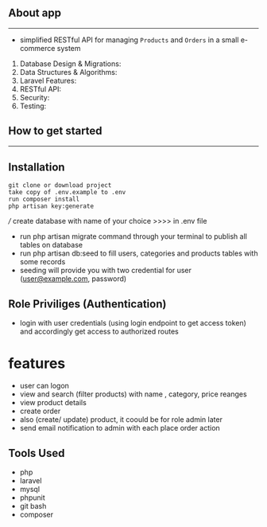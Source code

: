 ## About app

---

-   simplified RESTful API for managing `Products` and `Orders` in a small e-commerce system

1. Database Design & Migrations:
2. Data Structures & Algorithms:
3. Laravel Features:
4. RESTful API:
5. Security:
6. Testing:

## How to get started

---

## Installation

    git clone or download project
    take copy of .env.example to .env
    run composer install
    php artisan key:generate

_/_ create database with name of your choice >>>> in .env file

-   run php artisan migrate command through your terminal to publish all tables on database
-   run php artisan db:seed to fill users, categories and products tables with some records
-   seeding will provide you with two credential for user (user@example.com, password)

## Role Priviliges (Authentication)

-   login with user credentials (using login endpoint to get access token) and accordingly get access to authorized routes

# features

-   user can logon
-   view and search (filter products) with name , category, price reanges
-   view product details
-   create order
-   also (create/ update) product, it coould be for role admin later
-   send email notification to admin with each place order action

## Tools Used

-   php
-   laravel
-   mysql
-   phpunit
-   git bash
-   composer
